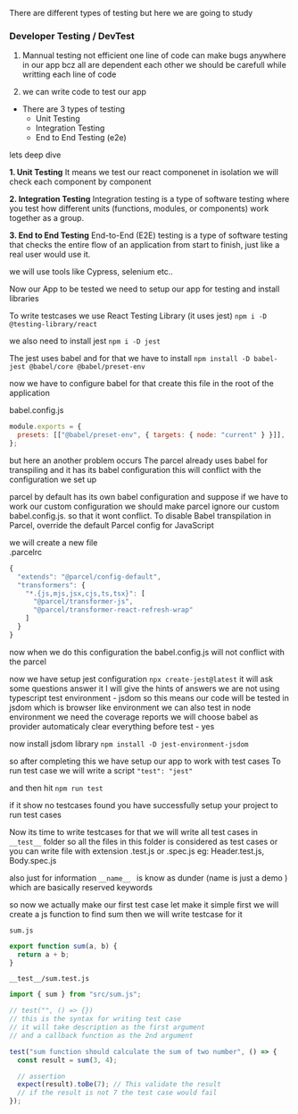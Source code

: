 There are different types of testing but here we are going to study

### Developer Testing / DevTest

1. Mannual testing
   not efficient
   one line of code can make bugs anywhere in our app bcz all are dependent each other
   we should be carefull while writting each line of code

2. we can write code to test our app

- There are 3 types of testing
  - Unit Testing
  - Integration Testing
  - End to End Testing (e2e)

lets deep dive

**1. Unit Testing**
It means we test our react componenet in isolation
we will check each component by component

**2. Integration Testing**
Integration testing is a type of software testing where you test how different units (functions, modules, or components) work together as a group.

**3. End to End Testing**
End-to-End (E2E) testing is a type of software testing that checks the entire flow of an application from start to finish, just like a real user would use it.

we will use tools like Cypress, selenium etc..

Now our App to be tested we need to setup our app for testing and install libraries

To write testcases we use
React Testing Library (it uses jest)
`npm i -D @testing-library/react`

we also need to install jest
`npm i -D jest`

The jest uses babel and for that we have to install
`npm install -D babel-jest @babel/core @babel/preset-env`

now we have to configure babel
for that create this file in the root of the application

babel.config.js

```js
module.exports = {
  presets: [["@babel/preset-env", { targets: { node: "current" } }]],
};
```

but here an another problem occurs
The parcel already uses babel for transpiling and it has its babel configuration this will conflict with the configuration we set up

parcel by default has its own babel configuration
and suppose if we have to work our custom configuration we should make parcel ignore our custom babel.config.js. so that it wont conflict. To disable Babel transpilation in Parcel, override the default Parcel config for JavaScript

we will create a new file  
.parcelrc

```js
{
  "extends": "@parcel/config-default",
  "transformers": {
    "*.{js,mjs,jsx,cjs,ts,tsx}": [
      "@parcel/transformer-js",
      "@parcel/transformer-react-refresh-wrap"
    ]
  }
}
```

now when we do this configuration the babel.config.js will not conflict with the parcel

now we have setup jest configuration
`npx create-jest@latest`
it will ask some questions answer it
I will give the hints of answers
we are not using typescript
test environment - jsdom
so this means our code will be tested in jsdom which is browser like environment
we can also test in node environment
we need the coverage reports
we will choose babel as provider
automaticaly clear everything before test - yes

now install jsdom library
`npm install -D jest-environment-jsdom`

so after completing this we have setup our app to work with test cases
To run test case we will write a script
`"test": "jest"`

and then hit
`npm run test`

if it show no testcases found you have successfully setup your project to run test cases

Now its time to write testcases
for that we will write all test cases in
`__test__` folder
so all the files in this folder is considered as test cases
or you can write file with extension .test.js or .spec.js
eg: Header.test.js, Body.spec.js

also just for information
`__name__ ` is know as dunder (name is just a demo )
which are basically reserved keywords

so now we actually make our first test case
let make it simple
first we will create a js function to find sum
then we will write testcase for it

`sum.js`

```js
export function sum(a, b) {
  return a + b;
}
```

`__test__/sum.test.js`

```js
import { sum } from "src/sum.js";

// test("", () => {})
// this is the syntax for writing test case
// it will take description as the first argument
// and a callback function as the 2nd argument

test("sum function should calculate the sum of two number", () => {
  const result = sum(3, 4);

  // assertion
  expect(result).toBe(7); // This validate the result
  // if the result is not 7 the test case would fail
});
```
